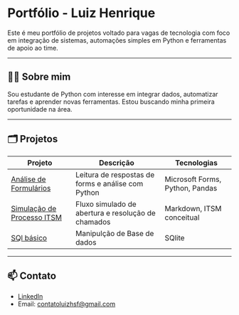 
# Portfólio - Luiz Henrique 

Este é meu portfólio de projetos voltado para vagas de tecnologia com foco em integração de sistemas, automações simples em Python e ferramentas de apoio ao time.

---

## 🧑‍💻 Sobre mim

Sou estudante de Python com interesse em integrar dados, automatizar tarefas e aprender novas ferramentas. Estou buscando minha primeira oportunidade na área.

---

## 🗂️ Projetos

| Projeto | Descrição | Tecnologias |
|--------|-----------|-------------|
| [Análise de Formulários](./microsoft-forms-python-analysis) | Leitura de respostas de forms e análise com Python | Microsoft Forms, Python, Pandas 
| [Simulação de Processo ITSM](./itsm-simulacao-processo) | Fluxo simulado de abertura e resolução de chamados | Markdown, ITSM conceitual 
| [SQl básico](./sql-basico) | Manipulção de Base de dados | SQlite |



---

## 📫 Contato

- [LinkedIn](https://www.linkedin.com/in/luiz-henrique-santana-de-faria-781781365/)
- Email: contatoluizhsf@gmail.com
